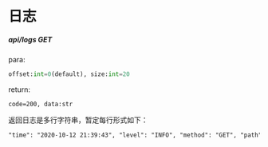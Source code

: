 # 日志

##### api/logs GET

para:

```python
offset:int=0(default), size:int=20
```

return:

```
code=200, data:str
```

返回日志是多行字符串，暂定每行形式如下：

```reStructuredText
"time": "2020-10-12 21:39:43", "level": "INFO", "method": "GET", "path": "/api/logs", "body": "{'size': 1}", "status_code": "200"
```

